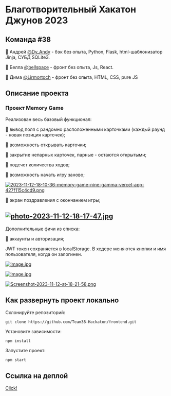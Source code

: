 # Благотворительный Хакатон Джунов 2023
## Команда #38
🔸 Андрей [@Dv_Andy](https://t.me/Dv_Andy) - бэк без опыта, Python, Flask, html-шаблонизатор Jinja, СУБД SQLite3.

🔸 Белла [@bellspace](https://t.me/bellspace) -  фронт без опыта, Js, React.

🔸 Дима [@Lirmortoch](https://t.me/Lirmortoch) - фронт без опыта, HTML, CSS, pure JS


## Описание проекта

### Проект Memory Game
Реализован весь базовый функционал:

🔹 вывод поля с рандомно расположенными карточками (каждый раунд - новая позиция карточек);

🔹 возможность открывать карточки;

🔹 закрытие непарных карточек, парные - остаются открытыми;

🔹 подсчет количества ходов;

🔹 возможность начать игру заново;

[![2023-11-12-18-10-36-memory-game-nine-gamma-vercel-app-427f115c4cd9.png](https://i.postimg.cc/fRgGQ84J/2023-11-12-18-10-36-memory-game-nine-gamma-vercel-app-427f115c4cd9.png)](https://postimg.cc/21hc4FSD)

🔹 экран поздравления с окончанием игры;

[![photo-2023-11-12-18-17-47.jpg](https://i.postimg.cc/9Mct8jxT/photo-2023-11-12-18-17-47.jpg)](https://postimg.cc/KKsMjChv)
---

Дополнительные фичи из списка:

🔸 аккаунты и авторизация;

JWT токен сохраняется в localStorage. В хедере меняются кнопки и имя пользователя, когда он залогинен. 

[![image.jpg](https://i.postimg.cc/GmkyZ5Tj/image.jpg)](https://postimg.cc/yD8xRnPJ)

[![image.jpg](https://i.postimg.cc/R0dn0JR6/image.jpg)](https://postimg.cc/gww0SJ1m)

[![Screenshot-2023-11-12-at-18-21-58.png](https://i.postimg.cc/RF8QLpYx/Screenshot-2023-11-12-at-18-21-58.png)](https://postimg.cc/xJvz05Y6)

## Как развернуть проект локально

Склонируйте репозиторий:

```
git clone https://github.com/Team38-Hackaton/frontend.git
```
Установите зависимости: 
```
npm install
```
Запустите проект: 
```
npm start
```

## Ссылка на деплой
[Click!](https://memory-game-nine-gamma.vercel.app)
